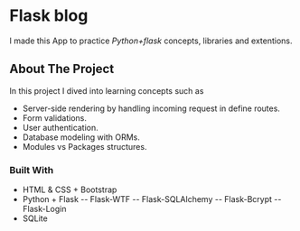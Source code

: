 # Flask blog

<!-- ABOUT THE PROJECT -->

I made this App to practice _Python+flask_ concepts, libraries and extentions.

## About The Project

In this project I dived into learning concepts such as

- Server-side rendering by handling incoming request in define routes.
- Form validations.
- User authentication.
- Database modeling with ORMs.
- Modules vs Packages structures.

### Built With

- HTML & CSS + Bootstrap
- Python + Flask
  -- Flask-WTF
  -- Flask-SQLAlchemy
  -- Flask-Bcrypt
  -- Flask-Login
- SQLite
